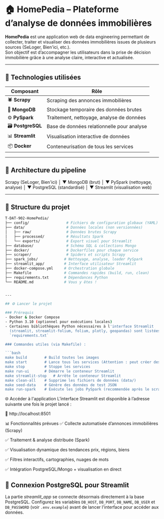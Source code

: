 # 🏠 HomePedia – Plateforme d’analyse de données immobilières

**HomePedia** est une application web de data engineering permettant de collecter, traiter et visualiser des données immobilières issues de plusieurs sources (SeLoger, Bien'ici, etc.).  
Son objectif est d’accompagner les utilisateurs dans la prise de décision immobilière grâce à une analyse claire, interactive et actualisée.

---

## 🚀 Technologies utilisées

| Composant     | Rôle                                         |
|---------------|----------------------------------------------|
| 🕷️ **Scrapy**      | Scraping des annonces immobilières           |
| 🧩 **MongoDB**     | Stockage temporaire des données brutes       |
| ⚙️ **PySpark**     | Traitement, nettoyage, analyse de données    |
| 🗃️ **PostgreSQL**  | Base de données relationnelle pour analyse   |
| 📊 **Streamlit**   | Visualisation interactive de données         |
| 📦 **Docker**      | Conteneurisation de tous les services        |

---

## 🧭 Architecture du pipeline

Scrapy (SeLoger, Bien'ici) │ ▼ MongoDB (brut) │ ▼ PySpark (nettoyage, analyse) │ ▼ PostgreSQL (standardisé) │ ▼ Streamlit (visualisation web)


---

## 📁 Structure du projet

```bash
T-DAT-902-HomePedia/
├── config/                 # Fichiers de configuration globaux (YAML)
├── data/                   # Données locales (non versionnées)
│   ├── raw/                # Données brutes Scrapy
│   ├── processed/          # Résultats Spark
│   └── exports/            # Export visuel pour Streamlit
├── database/               # Schéma SQL & collections Mongo
├── docker/                 # Dockerfiles pour chaque service
├── scraper/                # Spiders et scripts Scrapy
├── spark_jobs/            # Nettoyage, analyse, loader PySpark
├── streamlit_app/         # Interface utilisateur Streamlit
├── docker-compose.yml     # Orchestration globale
├── Makefile               # Commandes rapides (build, run, clean)
├── requirements.txt       # Dépendances Python
└── README.md              # Vous y êtes !


---

## ⚙️ Lancer le projet

### Prérequis
- Docker & Docker Compose
- Python 3.10 (optionnel pour exécutions locales)
- Certaines bibliothèques Python nécessaires à l'interface Streamlit
  (streamlit, streamlit-folium, folium, plotly, geopandas) sont listées dans
  `requirements.txt`

### Commandes utiles (via Makefile) :

```bash
make build        # Build toutes les images
make start        # Lance tous les services (Attention : peut créer des problèmes entre les services)
make stop         # Stoppe les services
make run-ui       # Démarre le conteneur Streamlit
make streamlit-stop   # Arrête le conteneur Streamlit
make clean-all    # Supprime les fichiers de données (data/)
make seed-data    # Génère des données de test JSON
make run-spark    # Exécute les jobs PySpark (recommendée après le scraping)
```


🌐 Accéder à l'application
L’interface Streamlit est disponible à l’adresse suivante une fois le projet lancé :

🔗 http://localhost:8501


📊 Fonctionnalités prévues
✅ Collecte automatisée d’annonces immobilières (Scrapy)

✅ Traitement & analyse distribuée (Spark)

✅ Visualisation dynamique des tendances prix, régions, biens

✅ Filtres interactifs, cartographies, nuages de mots

✅ Intégration PostgreSQL/Mongo + visualisation en direct

## 🔌 Connexion PostgreSQL pour Streamlit

La partie *streamlit_app* se connecte désormais directement à la base
PostgreSQL. Configurez les variables `DB_HOST`, `DB_PORT`, `DB_NAME`,
`DB_USER` et `DB_PASSWORD` (voir `.env.example`) avant de lancer
l'interface pour accéder aux données.
